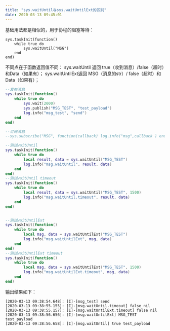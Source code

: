 ```yaml
---
title: "sys.waitUntil与sys.waitUntilExt的区别"
date: 2020-03-13 09:45:01
---
```


基础用法都是相似的，用于协程的阻塞等待：

    sys.taskInit(function()
        while true do
            sys.waitUntil("MSG")
        end
    end)


不同点在于函数返回值不同：
sys.waitUntil 返回 true（收到消息）/false（超时）和Data（如果有）；
sys.waitUntilExt返回 MSG（消息的str）/ false（超时）和Data（如果有）；

```lua
--发布消息
sys.taskInit(function()
	while true do
		sys.wait(2000)
		sys.publish("MSG_TEST", "test_payload")
		log.info("msg_test", "send")
	end
end)

--订阅消息
--sys.subscribe("MSG", function(callback) log.info("msg",callback ) end)

--测试waitUntil
sys.taskInit(function()
	while true do
		local result, data = sys.waitUntil("MSG_TEST")
		log.info("msg.waitUntil", result, data)
	end
end)
--测试waitUntil timeout
sys.taskInit(function()
	while true do
		local result, data = sys.waitUntil("MSG_TEST", 1500)
		log.info("msg.waitUntil.timeout", result, data)
	end
end)


--测试waitUntilExt
sys.taskInit(function()
	while true do
		local msg, data = sys.waitUntilExt("MSG_TEST")
		log.info("msg.waitUntilExt", msg, data)
	end
end)
--测试waitUntilExt timeout
sys.taskInit(function()
	while true do
		local msg, data = sys.waitUntilExt("MSG_TEST", 1500)
		log.info("msg.waitUntilExt.timeout", msg, data)
	end
end)
```

输出结果如下：

```
[2020-03-13 09:38:54.648]: [I]-[msg_test] send
[2020-03-13 09:38:55.155]: [I]-[msg.waitUntil.timeout] false nil
[2020-03-13 09:38:55.157]: [I]-[msg.waitUntilExt.timeout] false nil
[2020-03-13 09:38:56.656]: [I]-[msg.waitUntilExt] MSG_TEST test_payload
[2020-03-13 09:38:56.658]: [I]-[msg.waitUntil] true test_payload
```
